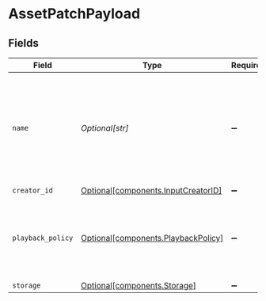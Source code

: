 # AssetPatchPayload


## Fields

| Field                                                                                            | Type                                                                                             | Required                                                                                         | Description                                                                                      | Example                                                                                          |
| ------------------------------------------------------------------------------------------------ | ------------------------------------------------------------------------------------------------ | ------------------------------------------------------------------------------------------------ | ------------------------------------------------------------------------------------------------ | ------------------------------------------------------------------------------------------------ |
| `name`                                                                                           | *Optional[str]*                                                                                  | :heavy_minus_sign:                                                                               | The name of the asset. This is not necessarily the filename - it can be a custom name or title.<br/> | filename.mp4                                                                                     |
| `creator_id`                                                                                     | [Optional[components.InputCreatorID]](../../models/components/inputcreatorid.md)                 | :heavy_minus_sign:                                                                               | N/A                                                                                              |                                                                                                  |
| `playback_policy`                                                                                | [Optional[components.PlaybackPolicy]](../../models/components/playbackpolicy.md)                 | :heavy_minus_sign:                                                                               | Whether the playback policy for a asset or stream is public or signed                            |                                                                                                  |
| `storage`                                                                                        | [Optional[components.Storage]](../../models/components/storage.md)                               | :heavy_minus_sign:                                                                               | N/A                                                                                              |                                                                                                  |